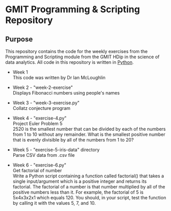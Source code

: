 # GMIT Programming & Scripting Repository

## Purpose

This repository contains the code for the weekly exercises from the Programming and Scripting module from the GMIT HDip in the science of data analytics. 
All code in this repository is written in [Python](http://python.org).



* Week 1  
This code was written by Dr Ian McLoughlin

* Week 2 - "week-2-exercise"  
Displays Fibonacci numbers using people's names

* Week 3 - "week-3-exercise.py"  
Collatz conjecture program

* Week 4 - "exercise-4.py"  
Project Euler Problem 5   
2520 is the smallest number that can be divided by each of the numbers from 1 to 10 without any remainder.
What is the smallest positive number that is evenly divisible by all of the numbers from 1 to 20?

* Week 5 - "exercise-5-iris-data" directory  
Parse CSV data from .csv file

* Week 6 - "exercise-6.py"  
Get factorial of number  
Write a Python script containing a function called factorial() that takes a single input/argument which is a positive integer and returns its factorial. The factorial of a number is that number multiplied by all of the positive numbers less than it. For example, the factorial of 5 is 5x4x3x2x1 which equals 120. You should, in your script, test the function by calling it with the values 5, 7, and 10.
